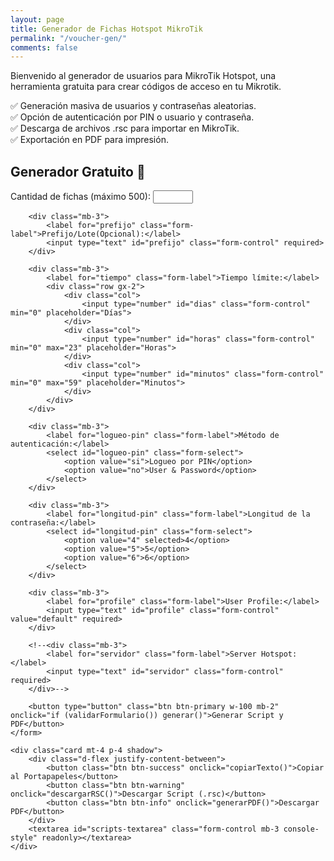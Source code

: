 ```yaml
---
layout: page
title: Generador de Fichas Hotspot MikroTik
permalink: "/voucher-gen/"
comments: false
---
```


Bienvenido al generador de usuarios para MikroTik Hotspot, una herramienta gratuita para crear códigos de acceso en tu Mikrotik.


✅ Generación masiva de usuarios y contraseñas aleatorias.  
✅ Opción de autenticación por PIN o usuario y contraseña.  
✅ Descarga de archivos .rsc para importar en MikroTik.  
✅ Exportación en PDF para impresión.  

<style>
    /* Estilos personalizados para el campo de texto tipo consola */
  #scripts-textarea.console-style {
    background-color: #2d2d2d !important; /* Fondo oscuro */
    color: #d4d4d4 !important;           /* Texto claro */
    font-family: "Courier New", Courier, monospace !important; /* Fuente de consola */
    border: 1px solid #444 !important;   /* Borde oscuro */
    padding: 10px !important;            /* Espaciado interno */
    border-radius: 4px !important;       /* Bordes redondeados */
    box-shadow: 0px 4px 6px rgba(0, 0, 0, 0.3) !important; /* Sombra */
    white-space: pre !important;         /* Espacios y saltos de línea */
    overflow-x: auto !important;         /* Scroll horizontal */
    overflow-y: auto !important;         /* Scroll vertical */
    max-height: 300px !important;        /* Altura máxima */
    width: 100%; 
    height: 300px;
  }
  .console-style::selection {
    background-color: #3a7fc4; /* Color de selección */
    color: #ffffff; /* Texto seleccionado */
  }
</style>
## Generador Gratuito 🚀
<div class="container mt-5">
    <form id="config-form" class="card p-4 shadow border border-primary bg-light">
        <div class="mb-3">
            <label for="cantidad" class="form-label">Cantidad de fichas (máximo 500):</label>
            <input type="number" id="cantidad" class="form-control" min="1" max="500" required>
        </div>

        <div class="mb-3">
            <label for="prefijo" class="form-label">Prefijo/Lote(Opcional):</label>
            <input type="text" id="prefijo" class="form-control" required>
        </div>

        <div class="mb-3">
            <label for="tiempo" class="form-label">Tiempo límite:</label>
            <div class="row gx-2">
                <div class="col">
                    <input type="number" id="dias" class="form-control" min="0" placeholder="Días">
                </div>
                <div class="col">
                    <input type="number" id="horas" class="form-control" min="0" max="23" placeholder="Horas">
                </div>
                <div class="col">
                    <input type="number" id="minutos" class="form-control" min="0" max="59" placeholder="Minutos">
                </div>
            </div>
        </div>

        <div class="mb-3">
            <label for="logueo-pin" class="form-label">Método de autenticación:</label>
            <select id="logueo-pin" class="form-select">
                <option value="si">Logueo por PIN</option>
                <option value="no">User & Password</option>
            </select>
        </div>

        <div class="mb-3">
            <label for="longitud-pin" class="form-label">Longitud de la contraseña:</label>
            <select id="longitud-pin" class="form-select">
                <option value="4" selected>4</option>
                <option value="5">5</option>
                <option value="6">6</option>
            </select>
        </div>

        <div class="mb-3">
            <label for="profile" class="form-label">User Profile:</label>
            <input type="text" id="profile" class="form-control" value="default" required>
        </div>

        <!--<div class="mb-3">
            <label for="servidor" class="form-label">Server Hotspot:</label>
            <input type="text" id="servidor" class="form-control" required>
        </div>-->

        <button type="button" class="btn btn-primary w-100 mb-2" onclick="if (validarFormulario()) generar()">Generar Script y PDF</button>
    </form>

    <div class="card mt-4 p-4 shadow">
        <div class="d-flex justify-content-between">
            <button class="btn btn-success" onclick="copiarTexto()">Copiar al Portapapeles</button>
            <button class="btn btn-warning" onclick="descargarRSC()">Descargar Script (.rsc)</button>
            <button class="btn btn-info" onclick="generarPDF()">Descargar PDF</button>
        </div>
        <textarea id="scripts-textarea" class="form-control mb-3 console-style" readonly></textarea>
    </div>
</div>


<script src="https://cdnjs.cloudflare.com/ajax/libs/jspdf/2.4.0/jspdf.umd.min.js"></script>
<script src="https://cdnjs.cloudflare.com/ajax/libs/jspdf-autotable/3.5.25/jspdf.plugin.autotable.min.js"></script>

<script>
function convertirTiempoASegundos(dias, horas, minutos) {
    if (
        isNaN(dias) || isNaN(horas) || isNaN(minutos) ||
        dias < 0 || horas < 0 || horas > 23 || minutos < 0 || minutos > 59
    ) {
        alert("Por favor, ingresa valores válidos para días, horas (máx. 23) y minutos (máx. 59).");
        return null;
    }
    return (dias * 86400) + (horas * 3600) + (minutos * 60);
}

function convertirSegundosAFormato(segundos) {
    const hh = String(Math.floor(segundos / 3600)).padStart(2, "0");
    const mm = String(Math.floor((segundos % 3600) / 60)).padStart(2, "0");
    const ss = String(segundos % 60).padStart(2, "0");
    return `${hh}:${mm}:${ss}`;
}

// Validación de formulario
function validarFormulario() {
    const cantidad = document.getElementById("cantidad").value;
    const dias = document.getElementById("dias").value;
    const horas = document.getElementById("horas").value;
    const minutos = document.getElementById("minutos").value;

    // Validar cantidad de fichas
    if (!cantidad || cantidad < 1 || cantidad > 500) {
        alert("Por favor, ingresa una cantidad válida de fichas (entre 1 y 500).");
        return false;
    }

    // Validar tiempo límite
    if (!dias && !horas && !minutos) {
        alert("Por favor, establece al menos un valor en Días, Horas o Minutos.");
        return false;
    }

    return true; // Todo está correcto
}

function generar() {
    const cantidad = parseInt(document.getElementById("cantidad").value);
    const prefijo = document.getElementById("prefijo").value;
    const dias = parseInt(document.getElementById("dias").value) || 0;
    const horas = parseInt(document.getElementById("horas").value) || 0;
    const minutos = parseInt(document.getElementById("minutos").value) || 0;
    const tiempoEnSegundos = convertirTiempoASegundos(dias, horas, minutos);
    if (tiempoEnSegundos === null) return; // Detener si el tiempo no es válido

    const tiempoFormato = convertirSegundosAFormato(tiempoEnSegundos);
    const logueoPorPIN = document.getElementById("logueo-pin").value;
    const longitudPin = parseInt(document.getElementById("longitud-pin").value);
    const profile = document.getElementById("profile").value.trim(); // Quitar espacios en blanco
    //const servidor = document.getElementById("servidor").value.trim(); // Quitar espacios en blanco

    let scripts = [`/ip hotspot user`];
    let usuarios = [];

    for (let i = 0; i < cantidad; i++) {
        let usuario, password;
        let script = `add name=${prefijo}${generarContraseñaAleatoria(longitudPin)}`;

        if (logueoPorPIN === "no") {
            password = generarContraseñaAleatoria(longitudPin);
            script += ` password=${password}`;
        }

        script += ` limit-uptime=${tiempoFormato} disabled=no`;

        // Agregar profile si tiene valor
        if (profile) {
            script += ` profile="${profile}"`;
        }

        // Agregar server_hotspot si tiene valor
        //if (servidor) {
        //    script += ` server_hotspot="${servidor}"`;
        //}

        scripts.push(script);

        usuarios.push({
            name: `${prefijo}${generarContraseñaAleatoria(longitudPin)}`,
            password: logueoPorPIN === "si" ? "(PIN)" : password,
        });
    }

    // Mostrar el script generado en el cuadro de texto
    document.getElementById("scripts-textarea").value = scripts.join("\n");
    window.generados = usuarios;
    window.scriptContent = scripts.join("\n");
}

function generarContraseñaAleatoria(longitud) {
    const caracteres = "abcdefghijklmnopqrstuvwxyz0123456789";
    let resultado = "";
    for (let i = 0; i < longitud; i++) {
        resultado += caracteres.charAt(Math.floor(Math.random() * caracteres.length));
    }
    return resultado;
}

function copiarTexto() {
    const textarea = document.getElementById("scripts-textarea");
    textarea.select();
    document.execCommand("copy");
    alert("¡Texto copiado al portapapeles!");
}

function descargarRSC() {
    const blob = new Blob([window.scriptContent || ""], { type: "text/plain" });
    const enlace = document.createElement("a");
    enlace.href = URL.createObjectURL(blob);
    enlace.download = "script-hotspot.rsc";
    enlace.click();
    URL.revokeObjectURL(enlace.href);
}
function generarPDF() {
    const { jsPDF } = window.jspdf;
    const doc = new jsPDF();
    const generados = window.generados || [];
    const logueoPorPIN = document.getElementById("logueo-pin").value;

    // Configuración de la hoja y tabla
    const columnasPorHoja = 4;
    const filasPorHoja = 12;
    const anchoColumna = (doc.internal.pageSize.width - 20) / columnasPorHoja;
    const altoFila = 20;
    const margenSuperior = 20;
    const margenIzquierdo = 10;
    const startY = margenSuperior;

    // Encabezado estilizado
    doc.setFont("Helvetica", "bold");
    doc.setFontSize(18);
    doc.setTextColor(0, 0, 0);
    doc.text("Mikrotik Voucher Generator", doc.internal.pageSize.width / 2, 15, { align: "center" });

    let x = margenIzquierdo;
    let y = startY;
    let currentPage = 1;

    for (let i = 0; i < generados.length; i++) {
        const user = generados[i];

        doc.setDrawColor(0, 0, 0);
        doc.rect(x, y, anchoColumna, altoFila);

        if (logueoPorPIN === "si") {
            doc.setFont("Helvetica", "bold");
            doc.setFontSize(10);
            doc.setTextColor(255, 0, 0); // Rojo para "PIN:"
            doc.text("PIN:", x + 2, y + 6);

            doc.setFont("Helvetica", "normal");
            doc.setTextColor(0, 0, 255); // Azul para el código de usuario
            doc.text(user.name, x + 14, y + 6);
        } else {
            doc.setFont("Helvetica", "bold");
            doc.setFontSize(10);
            doc.setTextColor(255, 0, 0); // Rojo para "User:"
            doc.text("User:", x + 2, y + 6);

            doc.setFont("Helvetica", "normal");
            doc.setTextColor(0, 0, 255); // Azul para el nombre de usuario
            doc.text(user.name, x + 16, y + 6);

            doc.setFont("Helvetica", "bold");
            doc.setTextColor(255, 0, 0); // Rojo para "Password:"
            doc.text("Password:", x + 2, y + 12);

            doc.setFont("Helvetica", "normal");
            doc.setTextColor(0, 0, 255); // Azul para la contraseña
            doc.text(user.password, x + 26, y + 12);
        }

        x += anchoColumna;

        if ((i + 1) % columnasPorHoja === 0) {
            x = margenIzquierdo;
            y += altoFila;
        }

        if ((i + 1) % (columnasPorHoja * filasPorHoja) === 0) {
            doc.addPage();
            currentPage++;
            x = margenIzquierdo;
            y = startY;

            doc.setFont("Helvetica", "bold");
            doc.setFontSize(18);
            doc.setTextColor(0, 0, 0);
            doc.text("Mikrotik Voucher Generator", doc.internal.pageSize.width / 2, 15, { align: "center" });
        }
    }

    // Pie de página
    for (let page = 1; page <= currentPage; page++) {
        doc.setPage(page);
        doc.setFont("Helvetica", "normal");
        doc.setFontSize(10);
        doc.setTextColor(0, 0, 0);
        doc.text(
            `Arturo Vargas https://kuatroestrellas.github.io/blog/voucher-gen/`,
            doc.internal.pageSize.width / 2,
            doc.internal.pageSize.height - 10,
            { align: "center" }
        );
    }

    doc.save("Mikrotik_Vouchers.pdf");
}

</script>
